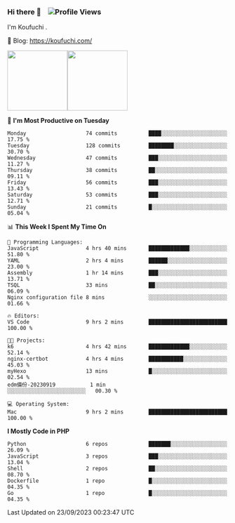 ### Hi there 👋 &nbsp;&nbsp; ![Profile Views](http://img.shields.io/badge/Profile%20Views-122-blue)

I'm Koufuchi . 

📔 Blog: <https://koufuchi.com/>

<img align="" height="137px" src="https://github-readme-stats-seven-nu-30.vercel.app/api?username=Koufuchi&hide=issues,contribs&show_icons=true&line_height=21&theme=radical&locale=en" /><img align="" height="137px" src="https://github-readme-stats-seven-nu-30.vercel.app/api/top-langs/?username=Koufuchi&layout=compact&hide=blade,html,css,pug,scss&theme=radical&locale=en" />

<!--START_SECTION:waka-->
📅 **I'm Most Productive on Tuesday** 

```text
Monday                   74 commits          ████░░░░░░░░░░░░░░░░░░░░░   17.75 % 
Tuesday                  128 commits         ████████░░░░░░░░░░░░░░░░░   30.70 % 
Wednesday                47 commits          ███░░░░░░░░░░░░░░░░░░░░░░   11.27 % 
Thursday                 38 commits          ██░░░░░░░░░░░░░░░░░░░░░░░   09.11 % 
Friday                   56 commits          ███░░░░░░░░░░░░░░░░░░░░░░   13.43 % 
Saturday                 53 commits          ███░░░░░░░░░░░░░░░░░░░░░░   12.71 % 
Sunday                   21 commits          █░░░░░░░░░░░░░░░░░░░░░░░░   05.04 % 
```


📊 **This Week I Spent My Time On** 

```text
💬 Programming Languages: 
JavaScript               4 hrs 40 mins       █████████████░░░░░░░░░░░░   51.80 % 
YAML                     2 hrs 4 mins        ██████░░░░░░░░░░░░░░░░░░░   23.00 % 
Assembly                 1 hr 14 mins        ███░░░░░░░░░░░░░░░░░░░░░░   13.71 % 
TSQL                     33 mins             ██░░░░░░░░░░░░░░░░░░░░░░░   06.09 % 
Nginx configuration file 8 mins              ░░░░░░░░░░░░░░░░░░░░░░░░░   01.66 % 

🔥 Editors: 
VS Code                  9 hrs 2 mins        █████████████████████████   100.00 % 

🐱‍💻 Projects: 
k6                       4 hrs 42 mins       █████████████░░░░░░░░░░░░   52.14 % 
nginx-certbot            4 hrs 4 mins        ███████████░░░░░░░░░░░░░░   45.03 % 
myHexo                   13 mins             █░░░░░░░░░░░░░░░░░░░░░░░░   02.54 % 
edm備份-20230919           1 min               ░░░░░░░░░░░░░░░░░░░░░░░░░   00.30 % 

💻 Operating System: 
Mac                      9 hrs 2 mins        █████████████████████████   100.00 % 
```

**I Mostly Code in PHP** 

```text
Python                   6 repos             ███████░░░░░░░░░░░░░░░░░░   26.09 % 
JavaScript               3 repos             ███░░░░░░░░░░░░░░░░░░░░░░   13.04 % 
Shell                    2 repos             ██░░░░░░░░░░░░░░░░░░░░░░░   08.70 % 
Dockerfile               1 repo              █░░░░░░░░░░░░░░░░░░░░░░░░   04.35 % 
Go                       1 repo              █░░░░░░░░░░░░░░░░░░░░░░░░   04.35 % 
```




 Last Updated on 23/09/2023 00:23:47 UTC
<!--END_SECTION:waka-->


